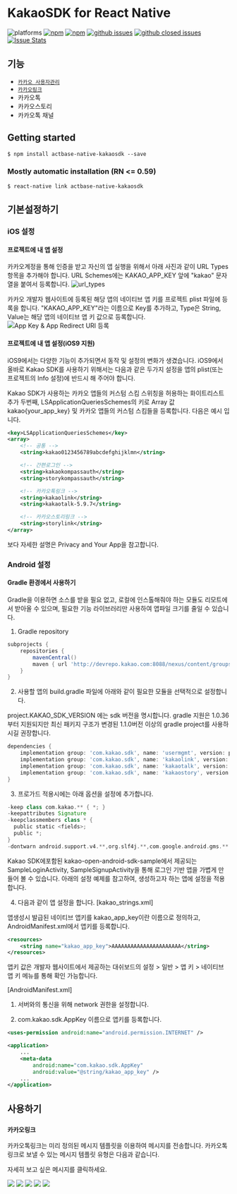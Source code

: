
# KakaoSDK for React Native

![platforms](https://img.shields.io/badge/platforms-Android%20%7C%20iOS-brightgreen.svg?style=flat-square&colorB=191A17)
[![npm](https://img.shields.io/npm/v/actbase-native-kakaosdk.svg?style=flat-square)](https://www.npmjs.com/package/actbase-native-kakaosdk)
[![npm](https://img.shields.io/npm/dm/actbase-native-kakaosdk.svg?style=flat-square&colorB=007ec6)](https://www.npmjs.com/package/actbase-native-kakaosdk)
[![github issues](https://img.shields.io/github/issues/actbase/actbase-native-kakaosdk.svg?style=flat-square)](https://github.com/actbase/actbase-native-kakaosdk/issues)
[![github closed issues](https://img.shields.io/github/issues-closed/actbase/actbase-native-kakaosdk.svg?style=flat-square&colorB=44cc11)](https://github.com/actbase/actbase-native-kakaosdk/issues?q=is%3Aissue+is%3Aclosed)
[![Issue Stats](https://img.shields.io/issuestats/i/github/actbase/actbase-native-kakaosdk.svg?style=flat-square&colorB=44cc11)](http://github.com/actbase/actbase-native-kakaosdk/issues)

## 기능
- [`카카오 사용자관리`]()
- [`카카오링크`](#카카오링크)
- 카카오톡
- 카카오스토리
- 카카오톡 채널


## Getting started

`$ npm install actbase-native-kakaosdk --save`

### Mostly automatic installation (RN <= 0.59)

`$ react-native link actbase-native-kakaosdk`


## 기본설정하기

### iOS 설정

#### 프로젝트에 내 앱 설정
카카오계정을 통해 인증을 받고 자신의 앱 실행을 위해서 아래 사진과 같이 URL Types 항목을 추가해야 합니다. URL Schemes에는 KAKAO_APP_KEY 앞에 "kakao" 문자열을 붙여서 등록합니다. 
<img src="https://developers.kakao.com/assets/images/ios/url_types.png" alt="url_types">

카카오 개발자 웹사이트에 등록된 해당 앱의 네이티브 앱 키를 프로젝트 plist 파일에 등록을 합니다. "KAKAO_APP_KEY"라는 이름으로 Key를 추가하고, Type은 String, Value는 해당 앱의 네이티브 앱 키 값으로 등록합니다. 
<img src="https://developers.kakao.com/assets/images/ios/setting_plist.png" alt="App Key & App Redirect URI 등록">

#### 프로젝트에 내 앱 설정(iOS9 지원)
iOS9에서는 다양한 기능이 추가되면서 동작 및 설정의 변화가 생겼습니다. iOS9에서 올바로 Kakao SDK를 사용하기 위해서는 다음과 같은 두가지 설정을 앱의 plist(또는 프로젝트의 Info 설정)에 반드시 해 주어야 합니다.

Kakao SDK가 사용하는 카카오 앱들의 커스텀 스킴 스위칭을 허용하는 화이트리스트 추가
두번째, LSApplicationQueriesSchemes의 키로 Array 값 kakao{your_app_key} 및 카카오 앱들의 커스텀 스킴들을 등록합니다. 다음은 예시 입니다.

```xml
<key>LSApplicationQueriesSchemes</key>
<array>
    <!-- 공통 -->
    <string>kakao0123456789abcdefghijklmn</string>

    <!-- 간편로그인 -->
    <string>kakaokompassauth</string>
    <string>storykompassauth</string>

    <!-- 카카오톡링크 -->
    <string>kakaolink</string>         
    <string>kakaotalk-5.9.7</string>

    <!-- 카카오스토리링크 -->
    <string>storylink</string>
</array>
```

보다 자세한 설명은 Privacy and Your App을 참고합니다.


### Android 설정

#### Gradle 환경에서 사용하기
Gradle을 이용하면 소스를 받을 필요 없고, 로컬에 인스톨해줘야 하는 모듈도 리모트에서 받아올 수 있으며, 필요한 기능 라이브러리만 사용하여 앱파일 크기를 줄일 수 있습니다.

1. Gradle repository

```gradle
subprojects {
    repositories {
        mavenCentral()
        maven { url 'http://devrepo.kakao.com:8088/nexus/content/groups/public/' }
    }
}
```
2. 사용할 앱의 build.gradle 파일에 아래와 같이 필요한 모듈을 선택적으로 설정합니다.

project.KAKAO_SDK_VERSION 에는 sdk 버전을 명시합니다. gradle 지원은 1.0.36부터 지원되지만 최신 패키지 구조가 변경된 1.1.0버전 이상의 gradle project를 사용하시길 권장합니다.

``` gradle
dependencies {
    implementation group: 'com.kakao.sdk', name: 'usermgmt', version: project.KAKAO_SDK_VERSION
    implementation group: 'com.kakao.sdk', name: 'kakaolink', version: project.KAKAO_SDK_VERSION
    implementation group: 'com.kakao.sdk', name: 'kakaotalk', version: project.KAKAO_SDK_VERSION
    implementation group: 'com.kakao.sdk', name: 'kakaostory', version: project.KAKAO_SDK_VERSION
}

```

3. 프로가드 적용시에는 아래 옵션을 설정에 추가합니다.

``` gradle
-keep class com.kakao.** { *; }
-keepattributes Signature
-keepclassmembers class * {
  public static <fields>;
  public *;
}
-dontwarn android.support.v4.**,org.slf4j.**,com.google.android.gms.**
```
Kakao SDK에포함된 kakao-open-android-sdk-sample에서 제공되는 SampleLoginActivity, SampleSignupActivity을 통해 로그인 기반 앱을 가볍게 만들어 볼 수 있습니다. 아래의 설정 예제를 참고하여, 생성하고자 하는 앱에 설정을 적용합니다.

4. 다음과 같이 앱 설정을 합니다. [kakao_strings.xml]

앱생성시 발급된 네이티브 앱키를 kakao_app_key이란 이름으로 정의하고, AndroidManifest.xml에서 앱키를 등록합니다.
```xml
<resources>
    <string name="kakao_app_key">AAAAAAAAAAAAAAAAAAAAAA</string>
</resources>
```
앱키 값은 개발자 웹사이트에서 제공하는 대쉬보드의 설정 > 일반 > 앱 키 > 네이티브 앱 키 메뉴를 통해 확인 가능합니다.

[AndroidManifest.xml]

1. 서버와의 통신을 위해 network 권한을 설정합니다.

2. com.kakao.sdk.AppKey 이름으로 앱키를 등록합니다.

<!-- 1 -->
```xml
<uses-permission android:name="android.permission.INTERNET" />

<application>
    ...
    <meta-data
        android:name="com.kakao.sdk.AppKey"
        android:value="@string/kakao_app_key" />
    ...
</application>
```

## 사용하기 

### `카카오링크`

카카오톡링크는 미리 정의된 메시지 템플릿을 이용하여 메시지를 전송합니다. 카카오톡링크로 보낼 수 있는 메시지 템플릿 유형은 다음과 같습니다.

자세히 보고 싶은 메시지를 클릭하세요.

[<img src="https://developers.kakao.com/assets/images/dashboard/default_feed.png">](https://github.com/actbase/actbase-native-kakaosdk/blob/master/docs/Link.md#피드-템플릿-보내기)
[<img src="https://developers.kakao.com/assets/images/dashboard/default_list.png">](https://github.com/actbase/actbase-native-kakaosdk/blob/master/docs/Link.md#리스트-템플릿-보내기)
[<img src="https://developers.kakao.com/assets/images/dashboard/default_commerce.png">](https://github.com/actbase/actbase-native-kakaosdk/blob/master/docs/Link.md#커머스-템플릿-보내기)
[<img src="https://developers.kakao.com/assets/images/dashboard/default_location.png">](https://github.com/actbase/actbase-native-kakaosdk/blob/master/docs/Link.md#위치-템플릿-보내기)
[<img src="https://developers.kakao.com/assets/images/dashboard/default_scrap.png">](https://github.com/actbase/actbase-native-kakaosdk/blob/master/docs/Link.md#스크랩-템플릿-보내기)


  
